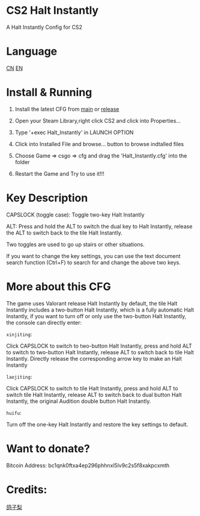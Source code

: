 # CS2 Halt Instantly
A Halt Instantly Config for CS2

# Language
  [CN](https://github.com/HugoXOX3/CS2-halt-instantly/blob/main/CN.md)
  [EN](https://github.com/HugoXOX3/CS2-halt-instantly/blob/main/README.md)

# Install & Running
1. Install the latest CFG from [main](https://github.com/HugoXOX3/CS2-halt-instantly/blob/main/Halt_Instantly.cfg) or [release](https://github.com/HugoXOX3/CS2-halt-instantly/releases)

2. Open your Steam Library,right click CS2 and click into Properties...

3. Type '+exec Halt_Instantly' in LAUNCH OPTION

4. Click into Installed File and browse... button to browse indtalled files

5. Choose Game => csgo => cfg and drag the 'Halt_Instantly.cfg' into the folder

6. Restart the Game and Try to use it!!!

# Key Description
  CAPSLOCK (toggle case): Toggle two-key Halt Instantly
  
  ALT: Press and hold the ALT to switch the dual key to Halt Instantly, release the ALT to switch back to the tile Halt Instantly.
  
  Two toggles are used to go up stairs or other situations.
  
  If you want to change the key settings, you can use the text document search function (Ctrl+F) to search for and change the above two keys.

# More about this CFG
The game uses Valorant release Halt Instantly by default, the tile Halt Instantly includes a two-button Halt Instantly, which is a fully automatic Halt Instantly, if you want to turn off or only use the two-button Halt Instantly, the console can directly enter:
 
  ```xinjiting```:
 
  Click CAPSLOCK to switch to two-button Halt Instantly, press and hold ALT to switch to two-button Halt Instantly, release ALT to switch back to tile Halt Instantly. Directly release the corresponding arrow key to make an Halt Instantly
 
  ```laojiting```:
  
  Click CAPSLOCK to switch to tile Halt Instantly, press and hold ALT to switch tile Halt Instantly, release ALT to switch back to dual button Halt Instantly, the original Audition double button Halt Instantly.
  
  ```huifu```: 
  
  Turn off the one-key Halt Instantly and restore the key settings to default.

# Want to donate?
Bitcoin Address: bc1qnk0ftxa4ep296phhnxl5lv9c2s5f8xakpcxmth

# Credits:
[鸽子梨](https://space.bilibili.com/168117849?spm_id_from=333.788.0.0)
